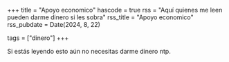 +++
title = "Apoyo economico"
hascode = true
rss = "Aquí quienes me leen pueden darme dinero si les sobra"
rss_title = "Apoyo economico"
rss_pubdate = Date(2024, 8, 22)

tags = ["dinero"]
+++

Si estás leyendo esto aún no necesitas darme dinero ntp.
